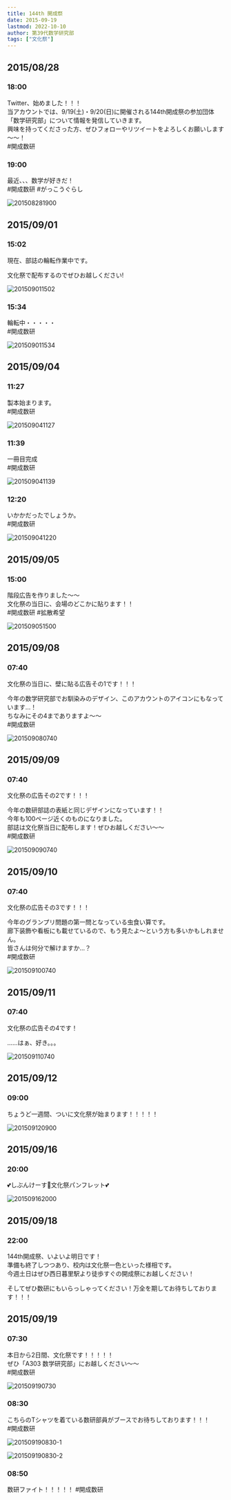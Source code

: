 ```yaml
---
title: 144th 開成祭
date: 2015-09-19
lastmod: 2022-10-10
author: 第39代数学研究部
tags: ["文化祭"]
---
```


## 2015/08/28

### 18:00

Twitter、始めました！！！  
当アカウントでは、9/19(土)・9/20(日)に開催される144th開成祭の参加団体「数学研究部」について情報を発信していきます。  
興味を持ってくださった方、ぜひフォローやリツイートをよろしくお願いします～～！  
\#開成数研

### 19:00

最近、、、数学が好きだ！  
\#開成数研 \#がっこうぐらし

![201508281900](../../images/201508281900.jpg)

## 2015/09/01

### 15:02

現在、部誌の輪転作業中です。

文化祭で配布するのでぜひお越しください!

![201509011502](../../images/201509011502.jpg)

### 15:34

輪転中・・・・・  
\#開成数研

![201509011534](../../images/201509011534.jpg)

## 2015/09/04

### 11:27

製本始まります。  
\#開成数研

![201509041127](../../images/201509041127.jpg)

### 11:39

一冊目完成  
\#開成数研

![201509041139](../../images/201509041139.jpg)

### 12:20

いかかだったでしょうか。  
\#開成数研

![201509041220](../../images/201509041220.jpg)

## 2015/09/05

### 15:00

階段広告を作りました～～  
文化祭の当日に、会場のどこかに貼ります！！  
\#開成数研 \#拡散希望

![201509051500](../../images/201509051500.jpg)

## 2015/09/08

### 07:40

文化祭の当日に、壁に貼る広告その1です！！！

今年の数学研究部でお馴染みのデザイン、このアカウントのアイコンにもなっています…！  
ちなみにその4までありますよ～～  
 \#開成数研

![201509080740](../../images/201509080740.jpg)

## 2015/09/09

### 07:40

文化祭の広告その2です！！！

今年の数研部誌の表紙と同じデザインになっています！！  
今年も100ページ近くのものになりました。  
部誌は文化祭当日に配布します！ぜひお越しください～～  
 #開成数研

![201509090740](../../images/201509090740.jpg)

## 2015/09/10

### 07:40

文化祭の広告その3です！！！

今年のグランプリ問題の第一問となっている虫食い算です。  
廊下装飾や看板にも載せているので、もう見たよ～という方も多いかもしれません。  
皆さんは何分で解けますか…？  
 #開成数研

![201509100740](../../images/201509100740.jpg)

## 2015/09/11

### 07:40

文化祭の広告その4です！

……はぁ、好き。。。

![201509110740](../../images/201509110740.jpg)

## 2015/09/12

### 09:00

ちょうど一週間、ついに文化祭が始まります！！！！！

![201509120900](../../images/201509120900.jpg)

## 2015/09/16

### 20:00

💕しぶんけーす💓文化祭パンフレット💕

![201509162000](../../images/201509162000.jpg)

## 2015/09/18

### 22:00

144th開成祭、いよいよ明日です！  
準備も終了しつつあり、校内は文化祭一色といった様相です。  
今週土日はぜひ西日暮里駅より徒歩すぐの開成祭にお越しください！

そしてぜひ数研にもいらっしゃってください！万全を期してお待ちしております！！！

## 2015/09/19

### 07:30

本日から2日間、文化祭です！！！！！  
ぜひ「A303 数学研究部」にお越しください～～  
\#開成数研

![201509190730](../../images/201509190730.jpg)

### 08:30

こちらのTシャツを着ている数研部員がブースでお待ちしております！！！  
\#開成数研

![201509190830-1](../../images/201509190830-1.jpg)

![201509190830-2](../../images/201509190830-2.jpg)

### 08:50

数研ファイト！！！！！
\#開成数研
